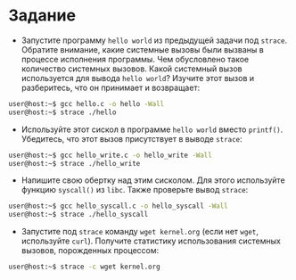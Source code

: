 # Задание

+ Запустите программу `hello world` из предыдущей задачи под `strace`. Обратите внимание, какие системные вызовы были вызваны в процессе исполнения программы. Чем обусловлено такое количество системных вызовов. Какой системный вызов используется для вывода `hello world`? Изучите этот вызов и разберитесь, что он принимает и возвращает:

```bash
user@host:~$ gcc hello.c -o hello -Wall
user@host:~$ strace ./hello
```

+ Используйте этот сискол в программе `hello world` вместо `printf()`. Убедитесь, что этот вызов присутствует в выводе `strace`:

```bash
user@host:~$ gcc hello_write.c -o hello_write -Wall
user@host:~$ strace ./hello_write
```

+ Напишите свою обертку над этим сисколом. Для этого используйте функцию `syscall()` из `libc`. Также проверьте вывод
`strace`:

```bash
user@host:~$ gcc hello_syscall.c -o hello_syscall -Wall
user@host:~$ strace ./hello_syscall
```

+ Запустите под `strace` команду `wget kernel.org` (если нет `wget`, используйте `curl`). Получите статистику использования системных вызовов, порожденных процессом:

```bash
user@host:~$ strace -c wget kernel.org
```
